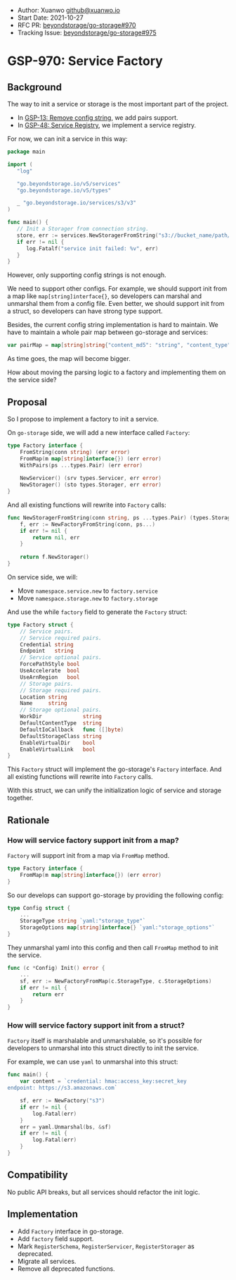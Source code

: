 - Author: Xuanwo <github@xuanwo.io>
- Start Date: 2021-10-27
- RFC PR: [beyondstorage/go-storage#970](https://github.com/beyondstorage/go-storage/issues/970)
- Tracking Issue: [beyondstorage/go-storage#975](https://github.com/beyondstorage/go-storage/issues/975)

# GSP-970: Service Factory

## Background

The way to init a service or storage is the most important part of the project.

- In [GSP-13: Remove config string](./13-remove-config-string.md), we add pairs support.
- In [GSP-48: Service Registry](./48-service-registry.md), we implement a service registry.

For now, we can init a service in this way:

```go
package main

import (
   "log"

   "go.beyondstorage.io/v5/services"
   "go.beyondstorage.io/v5/types"

   _ "go.beyondstorage.io/services/s3/v3"
)

func main() {
   // Init a Storager from connection string. 
   store, err := services.NewStoragerFromString("s3://bucket_name/path/to/workdir")
   if err != nil {
      log.Fatalf("service init failed: %v", err)
   }
}
```

However, only supporting config strings is not enough.

We need to support other configs. For example, we should support init from a map like `map[string]interface{}`, so developers can marshal and unmarshal them from a config file. Even better, we should support init from a struct, so developers can have strong type support.

Besides, the current config string implementation is hard to maintain. We have to maintain a whole pair map between go-storage and services:

```go
var pairMap = map[string]string{"content_md5": "string", "content_type": "string", "context": "context.Context", "continuation_token": "string", "credential": "string", "default_content_type": "string", "default_io_callback": "func([]byte)", "default_service_pairs": "DefaultServicePairs", "default_storage_class": "string", "default_storage_pairs": "DefaultStoragePairs", "disable_100_continue": "bool", "enable_virtual_dir": "bool", "enable_virtual_link": "bool", "endpoint": "string", "excepted_bucket_owner": "string", "expire": "time.Duration", "force_path_style": "bool", "http_client_options": "*httpclient.Options", "interceptor": "Interceptor", "io_callback": "func([]byte)", "list_mode": "ListMode", "location": "string", "multipart_id": "string", "name": "string", "object_mode": "ObjectMode", "offset": "int64", "server_side_encryption": "string", "server_side_encryption_aws_kms_key_id": "string", "server_side_encryption_bucket_key_enabled": "bool", "server_side_encryption_context": "string", "server_side_encryption_customer_algorithm": "string", "server_side_encryption_customer_key": "[]byte", "service_features": "ServiceFeatures", "size": "int64", "storage_class": "string", "storage_features": "StorageFeatures", "use_accelerate": "bool", "use_arn_region": "bool", "work_dir": "string"}
```

As time goes, the map will become bigger.

How about moving the parsing logic to a factory and implementing them on the service side?

## Proposal

So I propose to implement a factory to init a service.

On `go-storage` side, we will add a new interface called `Factory`:

```go
type Factory interface {
    FromString(conn string) (err error)
    FromMap(m map[string]interface{}) (err error)
    WithPairs(ps ...types.Pair) (err error)
    
    NewServicer() (srv types.Servicer, err error)
    NewStorager() (sto types.Storager, err error)
}
```

And all existing functions will rewrite into `Factory` calls:

```go
func NewStoragerFromString(conn string, ps ...types.Pair) (types.Storager, error) {
    f, err := NewFactoryFromString(conn, ps...)
    if err != nil {
        return nil, err
    }
    
    return f.NewStorager()
}
```

On service side, we will:

- Move `namespace.service.new` to `factory.service`
- Move `namespace.storage.new` to `factory.storage`

And use the while `factory` field to generate the `Factory` struct:

```go
type Factory struct {
    // Service pairs.
    // Service required pairs.
    Credential string
    Endpoint   string
    // Service optional pairs.
    ForcePathStyle bool
    UseAccelerate  bool
    UseArnRegion   bool
    // Storage pairs.
    // Storage required pairs.
    Location string
    Name     string
    // Storage optional pairs.
    WorkDir             string
    DefaultContentType  string
    DefaultIoCallback   func ([]byte)
    DefaultStorageClass string
    EnableVirtualDir    bool
    EnableVirtualLink   bool
}
```

This `Factory` struct will implement the go-storage's `Factory` interface. And all existing functions will rewrite into `Factory` calls.

With this struct, we can unify the initialization logic of service and storage together.

## Rationale

### How will service factory support init from a map?

`Factory` will support init from a map via `FromMap` method.

```go
type Factory interface {
    FromMap(m map[string]interface{}) (err error)
}
```

So our develops can support go-storage by providing the following config:

```go
type Config struct {
	...
	StorageType string `yaml:"storage_type"`
	StorageOptions map[string]interface{} `yaml:"storage_options"`
}
```

They unmarshal yaml into this config and then call `FromMap` method to init the service.

```go
func (c *Config) Init() error {
	...
	sf, err := NewFactoryFromMap(c.StorageType, c.StorageOptions)
	if err != nil {
		return err
	}
}
```

### How will service factory support init from a struct?

`Factory` itself is marshalable and unmarshalable, so it's possible for developers to unmarshal into this struct directly to init the service.

For example, we can use `yaml` to unmarshal into this struct:

```go
func main() {
	var content = `credential: hmac:access_key:secret_key
endpoint: https://s3.amazonaws.com`

    sf, err := NewFactory("s3")
	if err != nil {
		log.Fatal(err)
    }
    err = yaml.Unmarshal(bs, &sf)
	if err != nil {
		log.Fatal(err)
    }
}
```

## Compatibility

No public API breaks, but all services should refactor the init logic.

## Implementation

- Add `Factory` interface in go-storage.
- Add `factory` field support.
- Mark `RegisterSchema`, `RegisterServicer`, `RegisterStorager` as deprecated.
- Migrate all services.
- Remove all deprecated functions.
